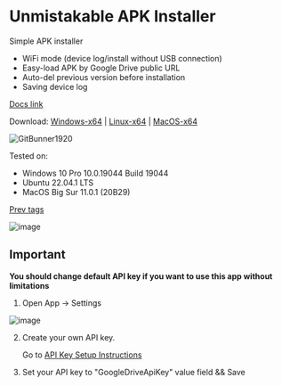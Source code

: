 # Unmistakable APK Installer

Simple APK installer
- WiFi mode (device log/install without USB connection)
- Easy-load APK by Google Drive public URL
- Auto-del previous version before installation
- Saving device log

[Docs link](https://proton-v.github.io/Unmistakable-APK-Installer/html/index.html)

Download:
[Windows-x64](https://github.com/Proton-V/Unmistakable-APK-Installer/releases/latest/download/UnmistakableAPKInstaller-win-x64.exe) | 
[Linux-x64](https://github.com/Proton-V/Unmistakable-APK-Installer/releases/latest/download/UnmistakableAPKInstaller-linux-x64) | 
[MacOS-x64](https://github.com/Proton-V/Unmistakable-APK-Installer/releases/latest/download/UnmistakableAPKInstaller-osx-x64)

![GitBunner1920](https://user-images.githubusercontent.com/65833201/199653349-81f39a7e-2c42-489e-9973-6da3614e8d3e.png)

Tested on:
- Windows 10 Pro 10.0.19044 Build 19044
- Ubuntu 22.04.1 LTS
- MacOS Big Sur 11.0.1 (20B29)

[Prev tags](https://github.com/Proton-V/Unmistakable-APK-Installer/tags)

![image](https://user-images.githubusercontent.com/65833201/199654325-afa5855e-f704-49e0-95e7-c360861354ce.png)

## Important
**You should change default API key if you want to use this app without limitations**

1. Open App -> Settings

![image](https://user-images.githubusercontent.com/65833201/199654449-f4024a4e-9564-4fc3-8630-94efdb7b8864.png)

2. Create your own API key.

    Go to [API Key Setup Instructions](https://developers.google.com/drive/api/guides/enable-drive-api)

3. Set your API key to "GoogleDriveApiKey" value field && Save
